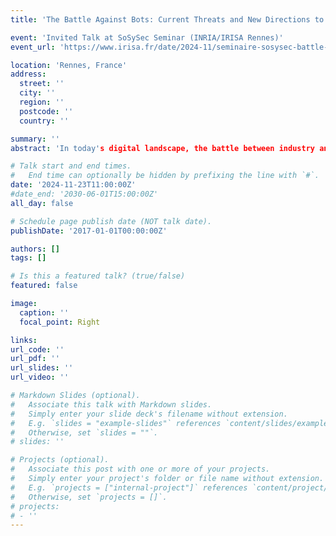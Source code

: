 ```yaml
---
title: 'The Battle Against Bots: Current Threats and New Directions to Counter Automated Attacks'

event: 'Invited Talk at SoSySec Seminar (INRIA/IRISA Rennes)'
event_url: 'https://www.irisa.fr/date/2024-11/seminaire-sosysec-battle-against-bots-current-threats-and-new-directions-counter'

location: 'Rennes, France'
address:
  street: ''
  city: ''
  region: ''
  postcode: ''
  country: ''

summary: ''
abstract: 'In today's digital landscape, the battle between industry and automated bots is an ever-evolving challenge. Attackers are leveraging advanced techniques such as residential proxies, CAPTCHA farms, and AI-enhanced fingerprint rotations to evade detection and execute functional abuse attacks, including web scraping, denial of inventory, and SMS pumping. This talk will explore ongoing efforts to detect and mitigate these automated threats in a real-world environment, focusing on new work-in-progress approaches. We will delve into new strategies to counter the rise of automated attacks, such as AI-driven detection models, reputation databases, and timing measurements. Additionally, we will discuss the usage of techniques like mirroring real websites to lure and mislead attackers, and the shift towards analyzing functional behavior rather than relying solely on fingerprinting. Throughout the talk, we will consider the challenges and limitations of implementing these solutions within a large-scale, real-world company, and invite discussion on how to overcome these obstacles.'

# Talk start and end times.
#   End time can optionally be hidden by prefixing the line with `#`.
date: '2024-11-23T11:00:00Z'
#date_end: '2030-06-01T15:00:00Z'
all_day: false

# Schedule page publish date (NOT talk date).
publishDate: '2017-01-01T00:00:00Z'

authors: []
tags: []

# Is this a featured talk? (true/false)
featured: false

image:
  caption: ''
  focal_point: Right

links: 
url_code: ''
url_pdf: ''
url_slides: ''
url_video: ''

# Markdown Slides (optional).
#   Associate this talk with Markdown slides.
#   Simply enter your slide deck's filename without extension.
#   E.g. `slides = "example-slides"` references `content/slides/example-slides.md`.
#   Otherwise, set `slides = ""`.
# slides: ''

# Projects (optional).
#   Associate this post with one or more of your projects.
#   Simply enter your project's folder or file name without extension.
#   E.g. `projects = ["internal-project"]` references `content/project/deep-learning/index.md`.
#   Otherwise, set `projects = []`.
# projects:
# - ''
---
```


